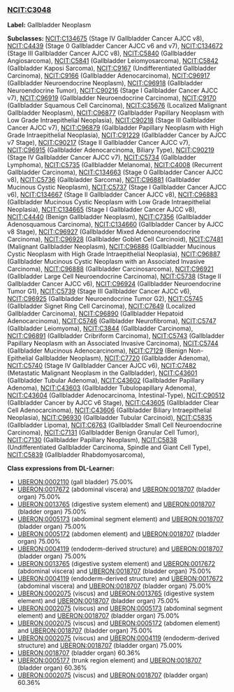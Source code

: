 
### [NCIT:C3048](http://purl.obolibrary.org/obo/NCIT_C3048)
**Label:** Gallbladder Neoplasm

**Subclasses:** [NCIT:C134675](http://purl.obolibrary.org/obo/NCIT_C134675) (Stage IV Gallbladder Cancer AJCC v8), [NCIT:C4439](http://purl.obolibrary.org/obo/NCIT_C4439) (Stage 0 Gallbladder Cancer AJCC v6 and v7), [NCIT:C134672](http://purl.obolibrary.org/obo/NCIT_C134672) (Stage III Gallbladder Cancer AJCC v8), [NCIT:C5840](http://purl.obolibrary.org/obo/NCIT_C5840) (Gallbladder Angiosarcoma), [NCIT:C5841](http://purl.obolibrary.org/obo/NCIT_C5841) (Gallbladder Leiomyosarcoma), [NCIT:C5842](http://purl.obolibrary.org/obo/NCIT_C5842) (Gallbladder Kaposi Sarcoma), [NCIT:C9167](http://purl.obolibrary.org/obo/NCIT_C9167) (Undifferentiated Gallbladder Carcinoma), [NCIT:C9166](http://purl.obolibrary.org/obo/NCIT_C9166) (Gallbladder Adenocarcinoma), [NCIT:C96917](http://purl.obolibrary.org/obo/NCIT_C96917) (Gallbladder Neuroendocrine Neoplasm), [NCIT:C96918](http://purl.obolibrary.org/obo/NCIT_C96918) (Gallbladder Neuroendocrine Tumor), [NCIT:C90216](http://purl.obolibrary.org/obo/NCIT_C90216) (Stage I Gallbladder Cancer AJCC v7), [NCIT:C96919](http://purl.obolibrary.org/obo/NCIT_C96919) (Gallbladder Neuroendocrine Carcinoma), [NCIT:C9170](http://purl.obolibrary.org/obo/NCIT_C9170) (Gallbladder Squamous Cell Carcinoma), [NCIT:C35676](http://purl.obolibrary.org/obo/NCIT_C35676) (Localized Malignant Gallbladder Neoplasm), [NCIT:C96877](http://purl.obolibrary.org/obo/NCIT_C96877) (Gallbladder Papillary Neoplasm with Low Grade Intraepithelial Neoplasia), [NCIT:C90218](http://purl.obolibrary.org/obo/NCIT_C90218) (Stage III Gallbladder Cancer AJCC v7), [NCIT:C96879](http://purl.obolibrary.org/obo/NCIT_C96879) (Gallbladder Papillary Neoplasm with High Grade Intraepithelial Neoplasia), [NCIT:C91229](http://purl.obolibrary.org/obo/NCIT_C91229) (Gallbladder Cancer by AJCC v7 Stage), [NCIT:C90217](http://purl.obolibrary.org/obo/NCIT_C90217) (Stage II Gallbladder Cancer AJCC v7), [NCIT:C96915](http://purl.obolibrary.org/obo/NCIT_C96915) (Gallbladder Adenocarcinoma, Biliary Type), [NCIT:C90219](http://purl.obolibrary.org/obo/NCIT_C90219) (Stage IV Gallbladder Cancer AJCC v7), [NCIT:C5734](http://purl.obolibrary.org/obo/NCIT_C5734) (Gallbladder Lymphoma), [NCIT:C5735](http://purl.obolibrary.org/obo/NCIT_C5735) (Gallbladder Melanoma), [NCIT:C4008](http://purl.obolibrary.org/obo/NCIT_C4008) (Recurrent Gallbladder Carcinoma), [NCIT:C134663](http://purl.obolibrary.org/obo/NCIT_C134663) (Stage 0 Gallbladder Cancer AJCC v8), [NCIT:C5736](http://purl.obolibrary.org/obo/NCIT_C5736) (Gallbladder Sarcoma), [NCIT:C96881](http://purl.obolibrary.org/obo/NCIT_C96881) (Gallbladder Mucinous Cystic Neoplasm), [NCIT:C5737](http://purl.obolibrary.org/obo/NCIT_C5737) (Stage I Gallbladder Cancer AJCC v6), [NCIT:C134667](http://purl.obolibrary.org/obo/NCIT_C134667) (Stage II Gallbladder Cancer AJCC v8), [NCIT:C96883](http://purl.obolibrary.org/obo/NCIT_C96883) (Gallbladder Mucinous Cystic Neoplasm with Low Grade Intraepithelial Neoplasia), [NCIT:C134665](http://purl.obolibrary.org/obo/NCIT_C134665) (Stage I Gallbladder Cancer AJCC v8), [NCIT:C4440](http://purl.obolibrary.org/obo/NCIT_C4440) (Benign Gallbladder Neoplasm), [NCIT:C7356](http://purl.obolibrary.org/obo/NCIT_C7356) (Gallbladder Adenosquamous Carcinoma), [NCIT:C134660](http://purl.obolibrary.org/obo/NCIT_C134660) (Gallbladder Cancer by AJCC v8 Stage), [NCIT:C96927](http://purl.obolibrary.org/obo/NCIT_C96927) (Gallbladder Mixed Adenoneuroendocrine Carcinoma), [NCIT:C96928](http://purl.obolibrary.org/obo/NCIT_C96928) (Gallbladder Goblet Cell Carcinoid), [NCIT:C7481](http://purl.obolibrary.org/obo/NCIT_C7481) (Malignant Gallbladder Neoplasm), [NCIT:C96886](http://purl.obolibrary.org/obo/NCIT_C96886) (Gallbladder Mucinous Cystic Neoplasm with High Grade Intraepithelial Neoplasia), [NCIT:C96887](http://purl.obolibrary.org/obo/NCIT_C96887) (Gallbladder Mucinous Cystic Neoplasm with an Associated Invasive Carcinoma), [NCIT:C96888](http://purl.obolibrary.org/obo/NCIT_C96888) (Gallbladder Carcinosarcoma), [NCIT:C96921](http://purl.obolibrary.org/obo/NCIT_C96921) (Gallbladder Large Cell Neuroendocrine Carcinoma), [NCIT:C5738](http://purl.obolibrary.org/obo/NCIT_C5738) (Stage II Gallbladder Cancer AJCC v6), [NCIT:C96924](http://purl.obolibrary.org/obo/NCIT_C96924) (Gallbladder Neuroendocrine Tumor G1), [NCIT:C5739](http://purl.obolibrary.org/obo/NCIT_C5739) (Stage III Gallbladder Cancer AJCC v6), [NCIT:C96925](http://purl.obolibrary.org/obo/NCIT_C96925) (Gallbladder Neuroendocrine Tumor G2), [NCIT:C5745](http://purl.obolibrary.org/obo/NCIT_C5745) (Gallbladder Signet Ring Cell Carcinoma), [NCIT:C7649](http://purl.obolibrary.org/obo/NCIT_C7649) (Localized Gallbladder Carcinoma), [NCIT:C96890](http://purl.obolibrary.org/obo/NCIT_C96890) (Gallbladder Hepatoid Adenocarcinoma), [NCIT:C5746](http://purl.obolibrary.org/obo/NCIT_C5746) (Gallbladder Neurofibroma), [NCIT:C5747](http://purl.obolibrary.org/obo/NCIT_C5747) (Gallbladder Leiomyoma), [NCIT:C3844](http://purl.obolibrary.org/obo/NCIT_C3844) (Gallbladder Carcinoma), [NCIT:C96891](http://purl.obolibrary.org/obo/NCIT_C96891) (Gallbladder Cribriform Carcinoma), [NCIT:C5743](http://purl.obolibrary.org/obo/NCIT_C5743) (Gallbladder Papillary Neoplasm with an Associated Invasive Carcinoma), [NCIT:C5744](http://purl.obolibrary.org/obo/NCIT_C5744) (Gallbladder Mucinous Adenocarcinoma), [NCIT:C7129](http://purl.obolibrary.org/obo/NCIT_C7129) (Benign Non-Epithelial Gallbladder Neoplasm), [NCIT:C7720](http://purl.obolibrary.org/obo/NCIT_C7720) (Gallbladder Adenoma), [NCIT:C5740](http://purl.obolibrary.org/obo/NCIT_C5740) (Stage IV Gallbladder Cancer AJCC v6), [NCIT:C7482](http://purl.obolibrary.org/obo/NCIT_C7482) (Metastatic Malignant Neoplasm in the Gallbladder), [NCIT:C43601](http://purl.obolibrary.org/obo/NCIT_C43601) (Gallbladder Tubular Adenoma), [NCIT:C43602](http://purl.obolibrary.org/obo/NCIT_C43602) (Gallbladder Papillary Adenoma), [NCIT:C43603](http://purl.obolibrary.org/obo/NCIT_C43603) (Gallbladder Tubulopapillary Adenoma), [NCIT:C43604](http://purl.obolibrary.org/obo/NCIT_C43604) (Gallbladder Adenocarcinoma, Intestinal-Type), [NCIT:C90512](http://purl.obolibrary.org/obo/NCIT_C90512) (Gallbladder Cancer by AJCC v6 Stage), [NCIT:C43605](http://purl.obolibrary.org/obo/NCIT_C43605) (Gallbladder Clear Cell Adenocarcinoma), [NCIT:C43606](http://purl.obolibrary.org/obo/NCIT_C43606) (Gallbladder Biliary Intraepithelial Neoplasia), [NCIT:C96930](http://purl.obolibrary.org/obo/NCIT_C96930) (Gallbladder Tubular Carcinoid), [NCIT:C5835](http://purl.obolibrary.org/obo/NCIT_C5835) (Gallbladder Lipoma), [NCIT:C6763](http://purl.obolibrary.org/obo/NCIT_C6763) (Gallbladder Small Cell Neuroendocrine Carcinoma), [NCIT:C7131](http://purl.obolibrary.org/obo/NCIT_C7131) (Gallbladder Benign Granular Cell Tumor), [NCIT:C7130](http://purl.obolibrary.org/obo/NCIT_C7130) (Gallbladder Papillary Neoplasm), [NCIT:C5838](http://purl.obolibrary.org/obo/NCIT_C5838) (Undifferentiated Gallbladder Carcinoma, Spindle and Giant Cell Type), [NCIT:C5839](http://purl.obolibrary.org/obo/NCIT_C5839) (Gallbladder Rhabdomyosarcoma), 

**Class expressions from DL-Learner:**

- [UBERON:0002110](http://purl.obolibrary.org/obo/UBERON_0002110) (gall bladder) 75.00%
- [UBERON:0017672](http://purl.obolibrary.org/obo/UBERON_0017672) (abdominal viscera) and [UBERON:0018707](http://purl.obolibrary.org/obo/UBERON_0018707) (bladder organ) 75.00%
- [UBERON:0013765](http://purl.obolibrary.org/obo/UBERON_0013765) (digestive system element) and [UBERON:0018707](http://purl.obolibrary.org/obo/UBERON_0018707) (bladder organ) 75.00%
- [UBERON:0005173](http://purl.obolibrary.org/obo/UBERON_0005173) (abdominal segment element) and [UBERON:0018707](http://purl.obolibrary.org/obo/UBERON_0018707) (bladder organ) 75.00%
- [UBERON:0005172](http://purl.obolibrary.org/obo/UBERON_0005172) (abdomen element) and [UBERON:0018707](http://purl.obolibrary.org/obo/UBERON_0018707) (bladder organ) 75.00%
- [UBERON:0004119](http://purl.obolibrary.org/obo/UBERON_0004119) (endoderm-derived structure) and [UBERON:0018707](http://purl.obolibrary.org/obo/UBERON_0018707) (bladder organ) 75.00%
- [UBERON:0013765](http://purl.obolibrary.org/obo/UBERON_0013765) (digestive system element) and [UBERON:0017672](http://purl.obolibrary.org/obo/UBERON_0017672) (abdominal viscera) and [UBERON:0018707](http://purl.obolibrary.org/obo/UBERON_0018707) (bladder organ) 75.00%
- [UBERON:0004119](http://purl.obolibrary.org/obo/UBERON_0004119) (endoderm-derived structure) and [UBERON:0017672](http://purl.obolibrary.org/obo/UBERON_0017672) (abdominal viscera) and [UBERON:0018707](http://purl.obolibrary.org/obo/UBERON_0018707) (bladder organ) 75.00%
- [UBERON:0002075](http://purl.obolibrary.org/obo/UBERON_0002075) (viscus) and [UBERON:0013765](http://purl.obolibrary.org/obo/UBERON_0013765) (digestive system element) and [UBERON:0018707](http://purl.obolibrary.org/obo/UBERON_0018707) (bladder organ) 75.00%
- [UBERON:0002075](http://purl.obolibrary.org/obo/UBERON_0002075) (viscus) and [UBERON:0005173](http://purl.obolibrary.org/obo/UBERON_0005173) (abdominal segment element) and [UBERON:0018707](http://purl.obolibrary.org/obo/UBERON_0018707) (bladder organ) 75.00%
- [UBERON:0002075](http://purl.obolibrary.org/obo/UBERON_0002075) (viscus) and [UBERON:0005172](http://purl.obolibrary.org/obo/UBERON_0005172) (abdomen element) and [UBERON:0018707](http://purl.obolibrary.org/obo/UBERON_0018707) (bladder organ) 75.00%
- [UBERON:0002075](http://purl.obolibrary.org/obo/UBERON_0002075) (viscus) and [UBERON:0004119](http://purl.obolibrary.org/obo/UBERON_0004119) (endoderm-derived structure) and [UBERON:0018707](http://purl.obolibrary.org/obo/UBERON_0018707) (bladder organ) 75.00%
- [UBERON:0018707](http://purl.obolibrary.org/obo/UBERON_0018707) (bladder organ) 60.36%
- [UBERON:0005177](http://purl.obolibrary.org/obo/UBERON_0005177) (trunk region element) and [UBERON:0018707](http://purl.obolibrary.org/obo/UBERON_0018707) (bladder organ) 60.36%
- [UBERON:0002075](http://purl.obolibrary.org/obo/UBERON_0002075) (viscus) and [UBERON:0018707](http://purl.obolibrary.org/obo/UBERON_0018707) (bladder organ) 60.36%


